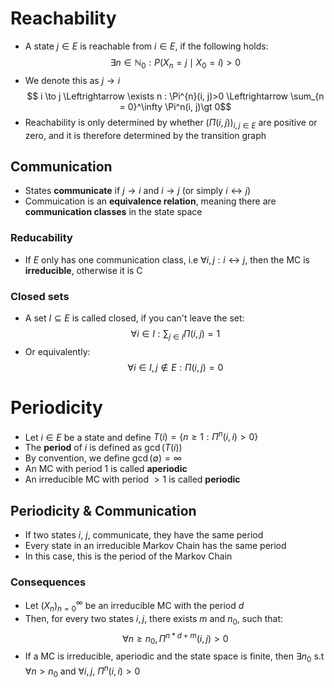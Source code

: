 
# Reachability
- A state $j \in E$ is reachable from $i \in E$, if the following holds: 
$$\exists n \in \mathbb N_0: P(X_n = j\mid X_0 = i) \gt 0$$
- We denote this as $j \to i$
$$ i \to j \Leftrightarrow \exists n : \Pi^{n}(i, j)>0 \Leftrightarrow \sum_{n = 0}^\infty \Pi^n(i, j)\gt 0$$
- Reachability is only determined by whether $(\Pi(i,j))_{i, j \in E}$ are positive or zero, and it is therefore determined by the transition graph 
## Communication
- States **communicate** if $j \to i$ and $i \to j$ (or simply $i \leftrightarrow j$)
- Commuication is an **equivalence relation**, meaning there are **communication classes** in the state space
### Reducability
- If $E$ only has one communication class, i.e $\forall i, j: i\leftrightarrow j$, then the MC is **irreducible**, otherwise it is C
### Closed sets
- A set $I \subseteq E$ is called closed, if you can't leave the set: 
$$\forall i \in I: \sum_{j \in I}\Pi(i, j) = 1$$
- Or equivalently:
$$\forall i \in I, j \not \in E: \Pi(i, j) = 0$$
# Periodicity
- Let $i \in E$ be a state and define $T(i)= \{n \ge 1: \Pi^n(i, i) > 0\}$
- The **period** of $i$ is defined as $\gcd(T(i))$
- By convention, we define $\gcd(\emptyset) = \infty$ 
- An MC with period $1$ is called **aperiodic**
- An irreducible MC with period $> 1$ is called **periodic**
## Periodicity & Communication
- If two states $i$, $j$, communicate, they have the same period
- Every state in an irreducible Markov Chain has the same period
- In this case, this is the period of the Markov Chain
### Consequences
- Let $(X_n)_{n = 0}^\infty$ be an irreducible MC with the period $d$
- Then, for every two states $i, j$, there exists $m$ and $n_0$, such that: 
$$\forall n \ge n_0, \Pi^{n * d + m}(i, j) > 0$$
- If a MC is irreducible, aperiodic and the state space is finite, then $\exists n_0$ s.t $\forall n > n_0$ and $\forall i, j$, $\Pi^n (i, i) >0$